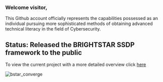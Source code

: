 ### Welcome visitor,
This Github account officially represents the capabilities possessed as an individual pursuing more sophisticated methods of obtaining advanced technical literacy in the field of Cybersecurity.

## Status: Released the BRIGHTSTAR SSDP framework to the public

<p>To view the current project with a more detailed overview click <a href="https://github.com/PlatinumVoyager/BrightStar">here</a></p>

![bstar_converge](https://github.com/PlatinumVoyager/PlatinumVoyager/assets/116006542/c5786883-6e0b-47e5-94e8-d892f2166631)

